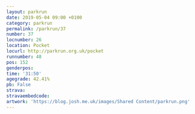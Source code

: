 ```yaml
---
layout: parkrun
date: 2019-05-04 09:00 +0100
category: parkrun
permalink: /parkrun/37
number: 37
locnumber: 26
location: Pocket
locurl: http://parkrun.org.uk/pocket
runnumber: 48
pos: 152
genderpos: 
time: '31:50'
agegrade: 42.41%
pb: False
strava: 
stravaembedcode:
artwork: 'https://blog.josh.me.uk/images/Shared Content/parkrun.png'
---
```

